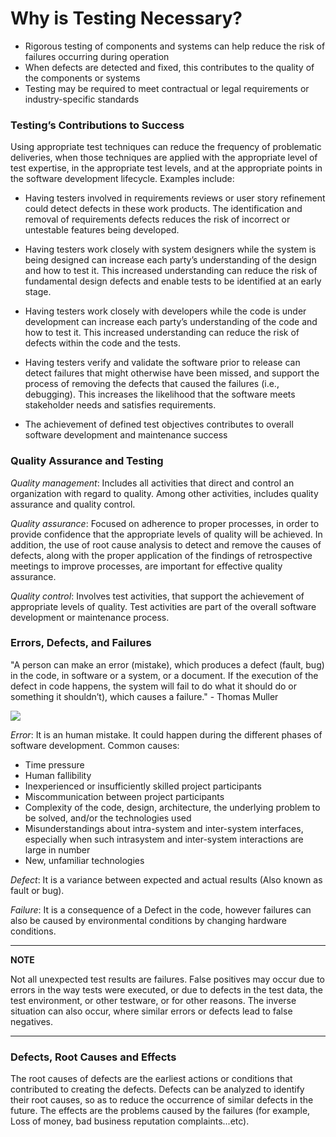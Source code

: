 
# Why is Testing Necessary?

- Rigorous testing of components and systems can help reduce the risk of failures occurring during operation
- When defects are detected and fixed, this contributes to the quality of the components or systems
- Testing may be required to meet contractual or legal requirements or industry-specific standards

### Testing’s Contributions to Success

Using appropriate test techniques can reduce the frequency of problematic deliveries, when those techniques 
are applied with the appropriate level of test expertise, in the appropriate test levels, and at the 
appropriate points in the software development lifecycle. Examples include: 

- Having testers involved in requirements reviews or user story refinement could detect defects in
these work products. The identification and removal of requirements defects reduces the risk of
incorrect or untestable features being developed. 

- Having testers work closely with system designers while the system is being designed can
increase each party’s understanding of the design and how to test it. This increased
understanding can reduce the risk of fundamental design defects and enable tests to be identified
at an early stage. 

- Having testers work closely with developers while the code is under development can increase
each party’s understanding of the code and how to test it. This increased understanding can
reduce the risk of defects within the code and the tests. 

- Having testers verify and validate the software prior to release can detect failures that might
otherwise have been missed, and support the process of removing the defects that caused the
failures (i.e., debugging). This increases the likelihood that the software meets stakeholder needs
and satisfies requirements. 

- The achievement of defined test objectives contributes to overall software development and maintenance success


### Quality Assurance and Testing 

*Quality management*: Includes all activities that direct and control an organization with regard to quality.
Among other activities, includes quality assurance and quality control.

*Quality assurance*: Focused on adherence to proper processes, in order to provide confidence that the
appropriate levels of quality will be achieved. In addition, the use of root cause analysis to detect and remove the causes of defects, along with the proper
application of the findings of retrospective meetings to improve processes, are important for effective quality assurance.

*Quality control*: Involves test activities, that support the achievement of appropriate levels of quality. 
Test activities are part of the overall software development or maintenance process. 

### Errors, Defects, and Failures

"A person can make an error (mistake), which produces a defect (fault, bug) in the code, in software or a system,
or a document. If the execution of the defect in code happens, the system will fail to do what it should do 
or something it shouldn’t), which causes a failure." - Thomas Muller


![](https://cdn-anlbg.nitrocdn.com/dKKErbUyoNysjatCgltCzbTJJilTMwLi/assets/static/optimized/rev-4f664c4/wp-content/gallery/software-testing/Errors-defect-and-failure.png)


*Error*: It is an human mistake. It could happen during the different phases of software development. Common causes:
 
 -  Time pressure 
 -  Human fallibility 
 -  Inexperienced or insufficiently skilled project participants 
 -  Miscommunication between project participants
 -  Complexity of the code, design, architecture, the underlying problem to be solved, and/or the
technologies used 
 -  Misunderstandings about intra-system and inter-system interfaces, especially when such intrasystem and inter-system interactions are large in number 
 -  New, unfamiliar technologies
 
 *Defect*: It is a variance between expected and actual results (Also known as fault or bug).
 
 *Failure*: It is a consequence of a Defect in the code,  however failures can also be caused by environmental
conditions by changing hardware conditions.

---
**NOTE**

Not all unexpected test results are failures. False positives may occur due to errors in the way tests were
executed, or due to defects in the test data, the test environment, or other testware, or for other reasons.
The inverse situation can also occur, where similar errors or defects lead to false negatives. 

---

### Defects, Root Causes and Effects

The root causes of defects are the earliest actions or conditions that contributed to creating the defects.
Defects can be analyzed to identify their root causes, so as to reduce the occurrence of similar defects in
the future. The effects are the problems caused by the failures (for example, Loss of money, bad business reputation
complaints...etc).
